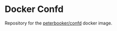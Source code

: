 # Docker Confd

Repository for the [peterbooker/confd](https://hub.docker.com/r/peterbooker/confd/) docker image.